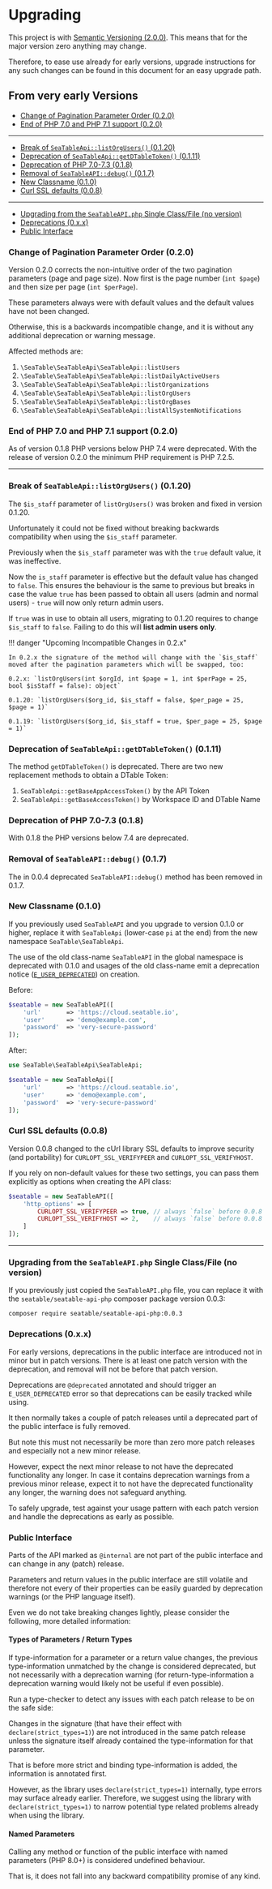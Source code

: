 # Upgrading

This project is with [Semantic Versioning (2.0.0)](https://semver.org/). This means that for the major version zero anything may change.

Therefore, to ease use already for early versions, upgrade instructions for any such changes can be found in this document for an easy upgrade path.

## From very early Versions

* [Change of Pagination Parameter Order (0.2.0)](#change-of-pagination-parameter-order-020)
* [End of PHP 7.0 and PHP 7.1 support (0.2.0)](#end-of-php-70-and-php-71-support-020)

---

* [Break of `SeaTableApi::listOrgUsers()` (0.1.20)](#break-of-seatableapilistorgusers-0120)
* [Deprecation of `SeaTableApi::getDTableToken()` (0.1.11)](#deprecation-of-seatableapigetdtabletoken-0111)
* [Deprecation of PHP 7.0-7.3 (0.1.8)](#deprecation-of-php-70-73-018)
* [Removal of `SeaTableAPI::debug()` (0.1.7)](#removal-of-seatableapidebug-017)
* [New Classname (0.1.0)](#new-classname-010)
* [Curl SSL defaults (0.0.8)](#curl-ssl-defaults-008)

---

* [Upgrading from the `SeaTableAPI.php` Single Class/File (no version)](#upgrading-from-the-seatableapiphp-single-classfile-no-version)
* [Deprecations (0.x.x)](#deprecations-0xx)
* [Public Interface](#public-interface)

### Change of Pagination Parameter Order (0.2.0)

Version 0.2.0 corrects the non-intuitive order of the two pagination parameters (page and page size). Now first is the page number (`int $page`) and then size per page (`int $perPage`).

These parameters always were with default values and the default values have not been changed.

Otherwise, this is a backwards incompatible change, and it is without any additional deprecation or warning message.

Affected methods are:

1. `\SeaTable\SeaTableApi\SeaTableApi::listUsers`
2. `\SeaTable\SeaTableApi\SeaTableApi::listDailyActiveUsers`
3. `\SeaTable\SeaTableApi\SeaTableApi::listOrganizations`
4. `\SeaTable\SeaTableApi\SeaTableApi::listOrgUsers`
5. `\SeaTable\SeaTableApi\SeaTableApi::listOrgBases`
6. `\SeaTable\SeaTableApi\SeaTableApi::listAllSystemNotifications`

### End of PHP 7.0 and PHP 7.1 support (0.2.0)

As of version 0.1.8 PHP versions below PHP 7.4 were deprecated. With the release of version 0.2.0 the minimum PHP requirement is PHP 7.2.5.

---

### Break of `SeaTableApi::listOrgUsers()` (0.1.20)

The `$is_staff` parameter of `listOrgUsers()` was broken and fixed in version 0.1.20.

Unfortunately it could not be fixed without breaking backwards compatibility when using the `$is_staff` parameter.

Previously when the `$is_staff` parameter was with the `true` default value, it was ineffective.

Now the `is_staff` parameter is effective but the default value has changed to `false`. This ensures the behaviour is the same to previous but breaks in case the value `true` has been passed to obtain all users (admin and normal users) - `true` will now only return admin users.

If `true` was in use to obtain all users, migrating to 0.1.20 requires to change `$is_staff` to `false`. Failing to do this will **list admin users only**.

!!! danger "Upcoming Incompatible Changes in 0.2.x"

    In 0.2.x the signature of the method will change with the `$is_staff` moved after the pagination parameters which will be swapped, too:

    0.2.x: `listOrgUsers(int $orgId, int $page = 1, int $perPage = 25, bool $isStaff = false): object`

    0.1.20: `listOrgUsers($org_id, $is_staff = false, $per_page = 25, $page = 1)`

    0.1.19: `listOrgUsers($org_id, $is_staff = true, $per_page = 25, $page = 1)`

### Deprecation of `SeaTableApi::getDTableToken()` (0.1.11)

The method `getDTableToken()` is deprecated. There are two new replacement methods to obtain a DTable Token:

1. `SeaTableApi::getBaseAppAccessToken()` by the API Token
2. `SeaTableApi::getBaseAccessToken()` by Workspace ID and DTable Name

### Deprecation of PHP 7.0-7.3 (0.1.8)

With 0.1.8 the PHP versions below 7.4 are deprecated.

### Removal of `SeaTableAPI::debug()` (0.1.7)

The in 0.0.4 deprecated `SeaTableAPI::debug()` method has been removed in 0.1.7.

### New Classname (0.1.0)

If you previously used `SeaTableAPI` and you upgrade to version 0.1.0 or higher, replace it with `SeaTableApi` (lower-case `pi` at the end) from the new namespace `SeaTable\SeaTableApi`.

The use of the old class-name `SeaTableAPI` in the global namespace is deprecated with 0.1.0 and usages of the old class-name emit a deprecation notice ([`E_USER_DEPRECATED`][E_USER_DEPRECATED]) on creation.

[E_USER_DEPRECATED]: https://www.php.net/manual/en/errorfunc.constants.php#errorfunc.constants.errorlevels.e-user-deprecated

Before:

```php
$seatable = new SeaTableAPI([
    'url'       => 'https://cloud.seatable.io',
    'user'      => 'demo@example.com',
    'password'  => 'very-secure-password'
]);
```

After:

```php
use SeaTable\SeaTableApi\SeaTableApi;

$seatable = new SeaTableApi([
    'url'       => 'https://cloud.seatable.io',
    'user'      => 'demo@example.com',
    'password'  => 'very-secure-password'
]);
```

### Curl SSL defaults (0.0.8)

Version 0.0.8 changed to the cUrl library SSL defaults to improve security (and portability) for `CURLOPT_SSL_VERIFYPEER` and `CURLOPT_SSL_VERIFYHOST`.

If you rely on non-default values for these two settings, you can pass them explicitly as options when creating the API class:

```php
$seatable = new SeaTableAPI([
    'http_options' => [
        CURLOPT_SSL_VERIFYPEER => true, // always `false` before 0.0.8
        CURLOPT_SSL_VERIFYHOST => 2,    // always `false` before 0.0.8
    ]
]);
```

---

### Upgrading from the `SeaTableAPI.php` Single Class/File (no version)

If you previously just copied the `SeaTableAPI.php` file, you can replace it with the `seatable/seatable-api-php` composer package version 0.0.3:

```
composer require seatable/seatable-api-php:0.0.3
```

### Deprecations (0.x.x)

For early versions, deprecations in the public interface are introduced not in minor but in patch versions. There is at least one patch version with the deprecation, and removal will not be before that patch version.

Deprecations are `@deprecated` annotated and should trigger an `E_USER_DEPRECATED` error so that deprecations can be easily tracked while using.

It then normally takes a couple of patch releases until a deprecated part of the public interface is fully removed.

But note this must not necessarily be more than zero more patch releases and especially not a new minor release.

However, expect the next minor release to not have the deprecated functionality any longer. In case it contains deprecation warnings from a previous minor release, expect it to not have the deprecated functionality any longer, the warning does not safeguard anything.

To safely upgrade, test against your usage pattern with each patch version and handle the deprecations as early as possible.

### Public Interface

Parts of the API marked as `@internal` are not part of the public interface and can change in any (patch) release.

Parameters and return values in the public interface are still volatile and therefore not every of their properties can be easily guarded by deprecation warnings (or the PHP language itself).

Even we do not take breaking changes lightly, please consider the following, more detailed information:

#### Types of Parameters / Return Types

If type-information for a parameter or a return value changes, the previous type-information unmatched by the change is considered deprecated, but not necessarily with a deprecation warning (for return-type-information a deprecation warning would likely not be useful if even possible).

Run a type-checker to detect any issues with each patch release to be on the safe side:

Changes in the signature (that have their effect with `declare(strict_types=1)`) are not introduced in the same patch release unless the signature itself already contained the type-information for that parameter.

That is before more strict and binding type-information is added, the information is annotated first.

However, as the library uses `declare(strict_types=1)` internally, type errors may surface already earlier. Therefore, we suggest using the library with `declare(strict_types=1)` to narrow potential type related problems already when using the library.

#### Named Parameters

Calling any method or function of the public interface with named parameters (PHP 8.0+) is considered undefined behaviour.

That is, it does not fall into any backward compatibility promise of any kind.
